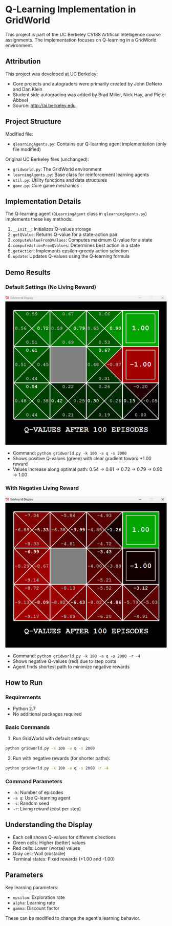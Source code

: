 # Q-Learning Implementation in GridWorld

This project is part of the UC Berkeley CS188 Artificial Intelligence course assignments. The implementation focuses on Q-learning in a GridWorld environment.

## Attribution
This project was developed at UC Berkeley:
- Core projects and autograders were primarily created by John DeNero and Dan Klein
- Student side autograding was added by Brad Miller, Nick Hay, and Pieter Abbeel
- Source: http://ai.berkeley.edu

## Project Structure

Modified file:
- `qlearningAgents.py`: Contains our Q-learning agent implementation (only file modified)

Original UC Berkeley files (unchanged):
- `gridworld.py`: The GridWorld environment
- `learningAgents.py`: Base class for reinforcement learning agents
- `util.py`: Utility functions and data structures
- `game.py`: Core game mechanics

## Implementation Details

The Q-learning agent (`QLearningAgent` class in `qlearningAgents.py`) implements these key methods:

1. `__init__`: Initializes Q-values storage
2. `getQValue`: Returns Q-value for a state-action pair
3. `computeValueFromQValues`: Computes maximum Q-value for a state
4. `computeActionFromQValues`: Determines best action in a state
5. `getAction`: Implements epsilon-greedy action selection
6. `update`: Updates Q-values using the Q-learning formula

## Demo Results

### Default Settings (No Living Reward)
![Q-values after 100 episodes](demo1.png)
- Command: `python gridworld.py -k 100 -a q -s 2000`
- Shows positive Q-values (green) with clear gradient toward +1.00 reward
- Values increase along optimal path: 0.54 → 0.61 → 0.72 → 0.79 → 0.90 → 1.00

### With Negative Living Reward
![Q-values with negative rewards](demo2.png)
- Command: `python gridworld.py -k 100 -a q -s 2000 -r -4`
- Shows negative Q-values (red) due to step costs
- Agent finds shortest path to minimize negative rewards

## How to Run

### Requirements
- Python 2.7
- No additional packages required

### Basic Commands

1. Run GridWorld with default settings:
```bash
python gridworld.py -k 100 -a q -s 2000
```

2. Run with negative rewards (for shorter paths):
```bash
python gridworld.py -k 100 -a q -s 2000 -r -4
```

### Command Parameters
- `-k`: Number of episodes
- `-a q`: Use Q-learning agent
- `-s`: Random seed
- `-r`: Living reward (cost per step)

## Understanding the Display

- Each cell shows Q-values for different directions
- Green cells: Higher (better) values
- Red cells: Lower (worse) values
- Gray cell: Wall (obstacle)
- Terminal states: Fixed rewards (+1.00 and -1.00)

## Parameters

Key learning parameters:
- `epsilon`: Exploration rate
- `alpha`: Learning rate
- `gamma`: Discount factor

These can be modified to change the agent's learning behavior. 